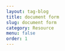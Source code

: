 ```yaml
---
layout: tag-blog
title: document form
slug: document form
category: Resource
menu: false
order: 1
---
```


